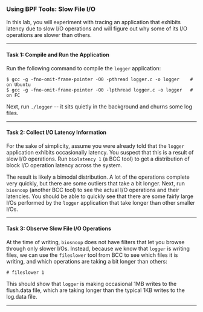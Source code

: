 ### Using BPF Tools: Slow File I/O

In this lab, you will experiment with tracing an application that exhibits latency due to slow I/O operations and will figure out why some of its I/O operations are slower than others.

- - -

#### Task 1: Compile and Run the Application

Run the following command to compile the `logger` application:

```
$ gcc -g -fno-omit-frame-pointer -O0 -pthread logger.c -o logger    # on Ubuntu
$ gcc -g -fno-omit-frame-pointer -O0 -lpthread logger.c -o logger   # on FC
```

Next, run `./logger` -- it sits quietly in the background and churns some log files.

- - -

#### Task 2: Collect I/O Latency Information

For the sake of simplicity, assume you were already told that the `logger` application exhibits occasionally latency. You suspect that this is a result of slow I/O operations. Run `biolatency 1` (a BCC tool) to get a distribution of block I/O operation latency across the system.

The result is likely a bimodal distribution. A lot of the operations complete very quickly, but there are some outliers that take a bit longer. Next, run `biosnoop` (another BCC tool) to see the actual I/O operations and their latencies. You should be able to quickly see that there are some fairly large I/Os performed by the `logger` application that take longer than other smaller I/Os.

- - -

#### Task 3: Observe Slow File I/O Operations

At the time of writing, `biosnoop` does not have filters that let you browse through only slower I/Os. Instead, because we know that `logger` is writing files, we can use the `fileslower` tool from BCC to see which files it is writing, and which operations are taking a bit longer than others:

```
# fileslower 1
```

This should show that `logger` is making occasional 1MB writes to the flush.data file, which are taking longer than the typical 1KB writes to the log.data file.

- - -

